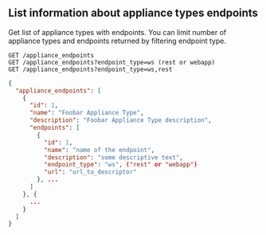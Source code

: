 ## List information about appliance types endpoints

Get list of appliance types with endpoints. You can limit number of appliance types and endpoints returned by filtering endpoint type.

```
GET /appliance_endpoints
GET /appliance_endpoints?endpoint_type=ws (rest or webapp)
GET /appliance_endpoints?endpoint_type=ws,rest
```

```json
{
  "appliance_endpoints": [
    {
      "id": 1,
      "name": "Foobar Appliance Type",
      "description": "Foobar Appliance Type description",
      "endpoints": [
        {
          "id": 1,
          "name": "name of the endpoint",
          "description": "some descriptive text",
          "endpoint_type": "ws", ("rest" or "webapp")
          "url": "url_to_descriptor"
        }, ...
      ]
    }, {
      ...
    }
  ]
}
```